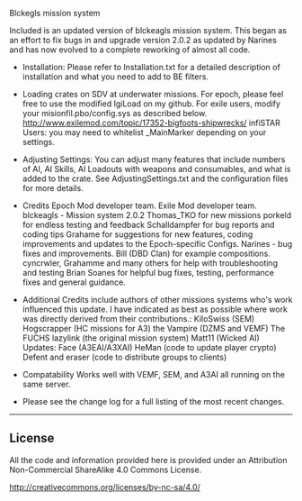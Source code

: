Blckegls mission system 

Included is an updated version of blckeagls mission system. This began as an effort to fix bugs in and upgrade version 2.0.2 as updated by Narines and has now evolved to a complete reworking of almost all code. 


* Installation: Please refer to Installation.txt for a detailed description of installation and what you need to add to BE filters.
* Loading crates on SDV at underwater missions. For epoch, please feel free to use the modified IgiLoad on my github.
  For exile users, modify your misionfil.pbo/config.sys as described below.
  http://www.exilemod.com/topic/17352-bigfoots-shipwrecks/
  infiSTAR Users: you may need to whitelist _MainMarker depending on your settings.

* Adjusting Settings: You can adjust many features that include numbers of AI, AI Skills, AI Loadouts with weapons and consumables, and what is added to the crate. See AdjustingSettings.txt and the configuration files for more details.
	
* Credits
	Epoch Mod developer team.
	Exile Mod developer team.
	blckeagls - Mission system 2.0.2
	Thomas_TKO for new missions
	porkeld for endless testing and feedback
	Schalldampfer for bug reports and coding tips
	Grahame for suggestions for new features, coding improvements and updates to the Epoch-specific Configs.
	Narines - bug fixes and improvements.
	Bill (DBD Clan) for example compositions.
	cyncrwler, Grahamme and many others for help with troubleshooting and testing
	Brian Soanes for helpful bug fixes, testing, performance fixes and general guidance.
	

	
* Additional Credits include authors of other missions systems who's work influenced this update. 
	I have indicated as best as possible where work was directly derived from their contributions.:
	KiloSwiss (SEM)
	Hogscrapper (HC missions for A3)
	the Vampire (DZMS and VEMF)
	The FUCHS 
	lazylink (the original mission system)
	Matt11 (Wicked AI) Updates:
	Face (A3EAI/A3XAI)
	HeMan (code to update player crypto)
	Defent and eraser (code to distribute groups to clients)
	
* Compatability
	Works well with VEMF, SEM, and A3AI all running on the same server.
	
* Please see the change log for a full listing of the most recent changes.

--------------------------
License
--------------------------
All the code and information provided here is provided under an Attribution Non-Commercial ShareAlike 4.0 Commons License.

http://creativecommons.org/licenses/by-nc-sa/4.0/

